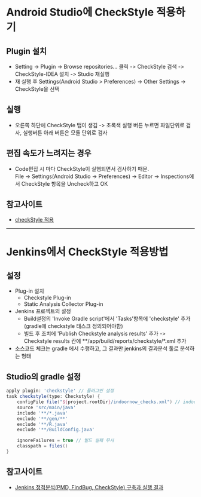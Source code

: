 # Android Studio에 CheckStyle 적용하기

## Plugin 설치 
* Setting -> Plugin -> Browse repositories... 클릭 -> CheckStyle 검색 -> CheckStyle-IDEA 설치 -> Studio 재실행
* 재 실행 후 Settings(Android Studio > Preferences) -> Other Settings -> CheckStyle을 선택  

## 실행
* 오른쪽 하단에 CheckStyle 탭이 생김 -> 초록색 실행 버튼 누르면 파일단위로 검사, 실행버튼 아래 버튼은 모듈 단위로 검사

## 편집 속도가 느려지는 경우
* Code편집 시 마다 CheckStyle이 실행되면서 검사하기 때문.  
  File -> Settings(Android Studio -> Preferences) -> Editor -> Inspections에서 CheckStyle 항목을 Uncheck하고 OK

## 참고사이트
* [checkStyle 적용](https://www.davidlab.net/ko/tech/android-studio-tips-applying-google-style-guide/)

---

# Jenkins에서 CheckStyle 적용방법

## 설정
* Plug-in 설치  
  - Checkstyle Plug-in
  - Static Analysis Collector Plug-in
* Jenkins 프로젝트의 설정
  - Build설정의 'Invoke Gradle script'에서 'Tasks'항목에 'checkstyle' 추가 (gradle에 checkstyle 태스크 정의되어야함)
  - 빌드 후 조치에 'Publish Checkstyle analysis results' 추가 -> Checkstyle results 칸에 **/app/build/reports/checkstyle/*.xml 추가
* 소스코드 체크는 gradle 에서 수행하고, 그 결과만 jenkins의 결과분석 툴로 분석하는 형태

## Studio의 gradle 설정
```gradle
apply plugin: 'checkstyle' // 플러그인 설정
task checkstyle(type: Checkstyle) {
    configFile file("${project.rootDir}/indoornow_checks.xml") // indoornow 체크 설정
    source 'src/main/java'
    include '**/*.java'
    exclude '**/gen/**'
    exclude '**/R.java'
    exclude '**/BuildConfig.java'

    ignoreFailures = true // 빌드 실패 무시
    classpath = files()
}
``` 
  
## 참고사이트
* [Jenkins 정적분석(PMD, FindBug, CheckStyle) 구축과 실행 결과](http://pseg.or.kr/pseg/?mid=infouse&document_srl=4840&listStyle=viewer)
